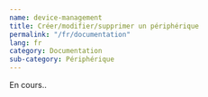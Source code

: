 ```yaml
---
name: device-management
title: Créer/modifier/supprimer un périphérique
permalink: "/fr/documentation"
lang: fr
category: Documentation
sub-category: Périphérique
---
```


En cours..